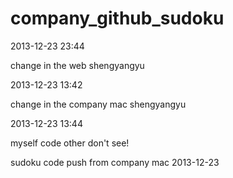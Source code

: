company_github_sudoku
=====================

2013-12-23 23:44

change in the web shengyangyu

2013-12-23 13:42

change in the company mac shengyangyu

2013-12-23 13:44


myself code other don't see!

sudoku code push from company mac 2013-12-23 
